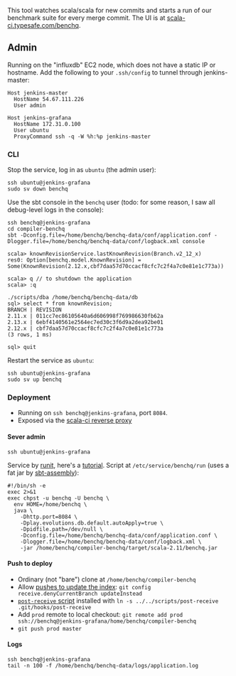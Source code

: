 This tool watches scala/scala for new commits and starts a run of our benchmark suite
for every merge commit. The UI is at [scala-ci.typesafe.com/benchq](https://scala-ci.typesafe.com/benchq).

## Admin

Running on the "influxdb" EC2 node, which does not have a static IP or hostname. Add the following to your `.ssh/config` to tunnel through jenkins-master:

```
Host jenkins-master
  HostName 54.67.111.226
  User admin

Host jenkins-grafana
  HostName 172.31.0.100
  User ubuntu
  ProxyCommand ssh -q -W %h:%p jenkins-master
```

### CLI

Stop the service, log in as `ubuntu` (the admin user):
```
ssh ubuntu@jenkins-grafana
sudo sv down benchq
```

Use the sbt console in the `benchq` user (todo: for some reason, I saw all debug-level logs in the console):
```
ssh benchq@jenkins-grafana
cd compiler-benchq
sbt -Dconfig.file=/home/benchq/benchq-data/conf/application.conf -Dlogger.file=/home/benchq/benchq-data/conf/logback.xml console

scala> knownRevisionService.lastKnownRevision(Branch.v2_12_x)
res0: Option[benchq.model.KnownRevision] = Some(KnownRevision(2.12.x,cbf7daa57d70ccacf8cfc7c2f4a7c0e81e1c773a))

scala> q // to shutdown the application
scala> :q

./scripts/dba /home/benchq/benchq-data/db
sql> select * from knownRevision;
BRANCH | REVISION
2.11.x | 011cc7ec86105640a6d606998f769986630fb62a
2.13.x | 6ebf4140561e2564ec7ed30c3f6d9a2dea92be01
2.12.x | cbf7daa57d70ccacf8cfc7c2f4a7c0e81e1c773a
(3 rows, 1 ms)

sql> quit
```

Restart the service as `ubuntu`:
```
ssh ubuntu@jenkins-grafana
sudo sv up benchq
```

### Deployment

  * Running on `ssh benchq@jenkins-grafana`, port `8084`.
  * Exposed via the [scala-ci reverse proxy](https://github.com/scala/scala-jenkins-infra/commit/0bd0525379ebb024cf34e13e1a5b9da59209e3f1)

#### Sever admin

`ssh ubuntu@jenkins-grafana`

Service by [runit](http://smarden.org/runit/), here's a [tutorial](http://kchard.github.io/runit-quickstart/).
Script at `/etc/service/benchq/run` (uses a fat jar by [sbt-assembly](https://github.com/sbt/sbt-assembly)):

```
#!/bin/sh -e
exec 2>&1
exec chpst -u benchq -U benchq \
  env HOME=/home/benchq \
  java \
    -Dhttp.port=8084 \
    -Dplay.evolutions.db.default.autoApply=true \
    -Dpidfile.path=/dev/null \
    -Dconfig.file=/home/benchq/benchq-data/conf/application.conf \
    -Dlogger.file=/home/benchq/benchq-data/conf/logback.xml \
    -jar /home/benchq/compiler-benchq/target/scala-2.11/benchq.jar
```

#### Push to deploy

  * Ordinary (not "bare") clone at `/home/benchq/compiler-benchq`
  * Allow [pushes to update the index](http://stackoverflow.com/questions/3221859/cannot-push-into-git-repository/28257982#28257982):
    `git config receive.denyCurrentBranch updateInstead`
  * [`post-receive` script](https://github.com/scala/compiler-benchq/blob/master/scripts/post-receive)
    installed with `ln -s ../../scripts/post-receive .git/hooks/post-receive`
  * Add `prod` remote to local checkout: `git remote add prod ssh://benchq@jenkins-grafana/home/benchq/compiler-benchq`
  * `git push prod master`

#### Logs

```
ssh benchq@jenkins-grafana
tail -n 100 -f /home/benchq/benchq-data/logs/application.log
```
